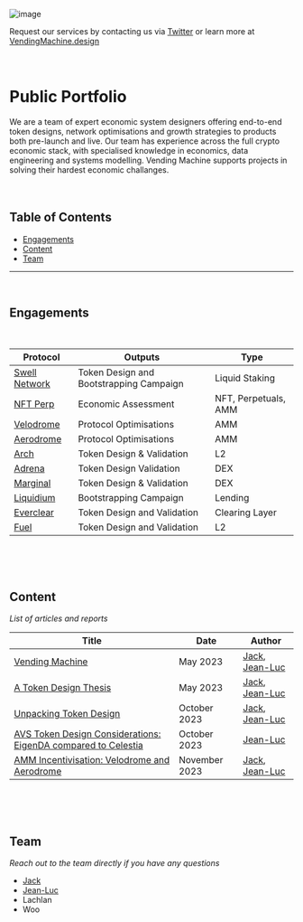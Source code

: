 ![image](https://github.com/Vending-Machine-Designs/Portfolio/assets/86085965/e4c998a6-24f0-45bc-8a48-c7215b76cd66)


Request our services by contacting us via [Twitter](https://twitter.com/VM_TokenDesign) or learn more at [VendingMachine.design](https://www.vendingmachine.design/)
<br>
<br>
<br>
# Public Portfolio
We are a team of expert economic system designers offering end-to-end token designs, network optimisations and growth strategies to products both pre-launch and live. Our team has experience across the full crypto economic stack, with specialised knowledge in economics, data engineering and systems modelling. Vending Machine supports projects in solving their hardest economic challanges.
<br>
<br>
<br>
## Table of Contents
- [Engagements](https://github.com/Vending-Machine-Designs/Portfolio/blob/main/README.md#engagements)
- [Content](https://github.com/Vending-Machine-Designs/Portfolio/blob/main/README.md#content)
- [Team](https://github.com/Vending-Machine-Designs/Portfolio/blob/main/README.md#team)

***
<br>

## Engagements
<br>

| Protocol | Outputs | Type |
| ---------| ------ | ---- |
| [Swell Network](https://www.swellnetwork.io/)  | Token Design and Bootstrapping Campaign | Liquid Staking |
| [NFT Perp](https://nftperp.xyz/)  | Economic Assessment | NFT, Perpetuals, AMM |
| [Velodrome](https://www.velodrome.finance/) | Protocol Optimisations | AMM | 
| [Aerodrome](https://www.velodrome.finance/) | Protocol Optimisations | AMM |
| [Arch](https://www.arch.network/) | Token Design & Validation      | L2                  |
| [Adrena](https://www.adrena.xyz/) | Token Design Validation        | DEX                 |
| [Marginal](https://marginal.network/) | Token Design & Validation      | DEX                 |
| [Liquidium](https://liquidium.fi/) | Bootstrapping Campaign         | Lending             |
| [Everclear](https://www.everclear.org/) | Token Design and Validation    | Clearing Layer      |
| [Fuel](https://fuel.network/) | Token Design and Validation      | L2                  |
<br>
<br>
<br>


## Content


_List of articles and reports_


| Title | Date | Author |
| ----- | ---- | ------ |
| [Vending Machine](https://medium.com/@VendingMachine/vending-machine-d05202e23229) | May 2023 | [Jack](https://twitter.com/jack_mgn), [Jean-Luc](https://twitter.com/JeanLuc_VM) |
| [A Token Design Thesis](https://medium.com/@VendingMachine/a-token-design-thesis-1d1b400461d9) | May 2023 | [Jack](https://twitter.com/jack_mgn), [Jean-Luc](https://twitter.com/JeanLuc_VM) |
| [Unpacking Token Design](https://medium.com/@VendingMachine/unpacking-token-design-3a44d1eef6b5) | October 2023 | [Jack](https://twitter.com/jack_mgn), [Jean-Luc](https://twitter.com/JeanLuc_VM) |
| [AVS Token Design Considerations: EigenDA compared to Celestia](https://medium.com/@VendingMachine/avs-token-design-considerations-eigenda-compared-to-celestia-89d416059758) | October 2023 | [Jean-Luc](https://twitter.com/JeanLuc_VM) |
| [AMM Incentivisation: Velodrome and Aerodrome](https://medium.com/@VendingMachine/amm-incentivization-velodrome-and-aerodrome-3a2e76afb515) | November 2023 | [Jack](https://twitter.com/jack_mgn), [Jean-Luc](https://twitter.com/JeanLuc_VM) |
<br>
<br>
<br>


## Team


_Reach out to the team directly if you have any questions_
- [Jack](https://twitter.com/jack_mgn)
- [Jean-Luc](https://twitter.com/JeanLuc_VM)
- Lachlan
- Woo
